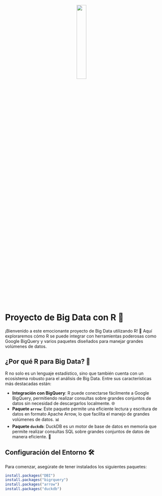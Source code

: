 
<div align="center">
    <img src="https://github.com/user-attachments/assets/26d27ab1-5508-43c5-a095-7c182174d11d" width="25%" />
</div>

# Proyecto de Big Data con R 🚀

¡Bienvenido a este emocionante proyecto de Big Data utilizando R! 🎉 Aquí exploraremos cómo R se puede integrar con herramientas poderosas como Google BigQuery y varios paquetes diseñados para manejar grandes volúmenes de datos.

## ¿Por qué R para Big Data? 🤔

R no solo es un lenguaje estadístico, sino que también cuenta con un ecosistema robusto para el análisis de Big Data. Entre sus características más destacadas están:

- **Integración con BigQuery**: R puede conectarse fácilmente a Google BigQuery, permitiendo realizar consultas sobre grandes conjuntos de datos sin necesidad de descargarlos localmente. 🌐
- **Paquete `arrow`**: Este paquete permite una eficiente lectura y escritura de datos en formato Apache Arrow, lo que facilita el manejo de grandes volúmenes de datos. 📊
- **Paquete `duckdb`**: DuckDB es un motor de base de datos en memoria que permite realizar consultas SQL sobre grandes conjuntos de datos de manera eficiente. 🦆
  
## Configuración del Entorno 🛠️

Para comenzar, asegúrate de tener instalados los siguientes paquetes:

```R
install.packages("DBI")
install.packages("bigrquery")
install.packages("arrow")
install.packages("duckdb")
